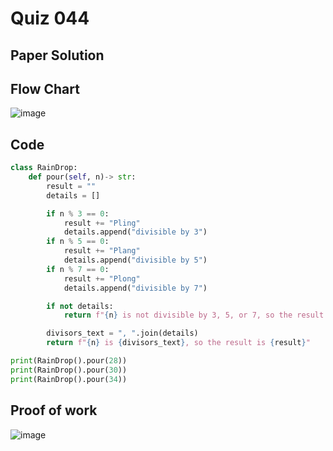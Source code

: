 # Quiz 044

## Paper Solution

## Flow Chart
![image](https://github.com/user-attachments/assets/bc28cfb2-3a3b-4a2f-b699-1b0dd039114a)

## Code
```.py
class RainDrop:
    def pour(self, n)-> str:
        result = ""
        details = []

        if n % 3 == 0:
            result += "Pling"
            details.append("divisible by 3")
        if n % 5 == 0:
            result += "Plang"
            details.append("divisible by 5")
        if n % 7 == 0:
            result += "Plong"
            details.append("divisible by 7")

        if not details:
            return f"{n} is not divisible by 3, 5, or 7, so the result is \"{n}\""

        divisors_text = ", ".join(details)
        return f"{n} is {divisors_text}, so the result is {result}"

print(RainDrop().pour(28))
print(RainDrop().pour(30))
print(RainDrop().pour(34))
```
## Proof of work
![image](https://github.com/user-attachments/assets/0f20b7c6-7c97-4b25-8523-c03c66fb30d9)
